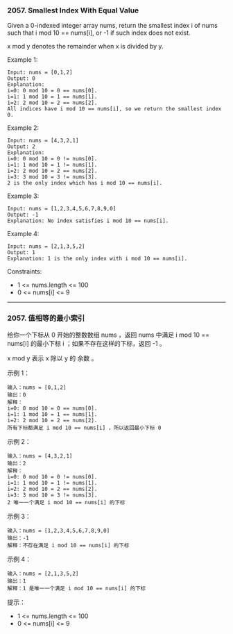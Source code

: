 ### 2057. Smallest Index With Equal Value
Given a 0-indexed integer array nums, return the smallest index i of nums such that i mod 10 == nums[i], or -1 if such index does not exist.

x mod y denotes the remainder when x is divided by y.



Example 1:

	Input: nums = [0,1,2]
	Output: 0
	Explanation:
	i=0: 0 mod 10 = 0 == nums[0].
	i=1: 1 mod 10 = 1 == nums[1].
	i=2: 2 mod 10 = 2 == nums[2].
	All indices have i mod 10 == nums[i], so we return the smallest index 0.

Example 2:

	Input: nums = [4,3,2,1]
	Output: 2
	Explanation:
	i=0: 0 mod 10 = 0 != nums[0].
	i=1: 1 mod 10 = 1 != nums[1].
	i=2: 2 mod 10 = 2 == nums[2].
	i=3: 3 mod 10 = 3 != nums[3].
	2 is the only index which has i mod 10 == nums[i].

Example 3:

	Input: nums = [1,2,3,4,5,6,7,8,9,0]
	Output: -1
	Explanation: No index satisfies i mod 10 == nums[i].

Example 4:

	Input: nums = [2,1,3,5,2]
	Output: 1
	Explanation: 1 is the only index with i mod 10 == nums[i].



Constraints:

* 1 <= nums.length <= 100
* 0 <= nums[i] <= 9

----

### 2057. 值相等的最小索引
给你一个下标从 0 开始的整数数组 nums ，返回 nums 中满足 i mod 10 == nums[i] 的最小下标 i ；如果不存在这样的下标，返回 -1 。

x mod y 表示 x 除以 y 的 余数 。



示例 1：

	输入：nums = [0,1,2]
	输出：0
	解释：
	i=0: 0 mod 10 = 0 == nums[0].
	i=1: 1 mod 10 = 1 == nums[1].
	i=2: 2 mod 10 = 2 == nums[2].
	所有下标都满足 i mod 10 == nums[i] ，所以返回最小下标 0

示例 2：

	输入：nums = [4,3,2,1]
	输出：2
	解释：
	i=0: 0 mod 10 = 0 != nums[0].
	i=1: 1 mod 10 = 1 != nums[1].
	i=2: 2 mod 10 = 2 == nums[2].
	i=3: 3 mod 10 = 3 != nums[3].
	2 唯一一个满足 i mod 10 == nums[i] 的下标

示例 3：

	输入：nums = [1,2,3,4,5,6,7,8,9,0]
	输出：-1
	解释：不存在满足 i mod 10 == nums[i] 的下标

示例 4：

	输入：nums = [2,1,3,5,2]
	输出：1
	解释：1 是唯一一个满足 i mod 10 == nums[i] 的下标



提示：

* 1 <= nums.length <= 100
* 0 <= nums[i] <= 9

